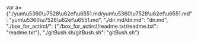 var a={"./yum\u5360\u7528\u62ef\u6551.md/yum\u5360\u7528\u62ef\u6551.md": "yum\u5360\u7528\u62ef\u6551.md", "./dir.md/dir.md": "dir.md", "./box_for_actircl/": {"./box_for_actircl/readme.txt/readme.txt": "readme.txt"}, "./gitBush.sh/gitBush.sh": "gitBush.sh"}